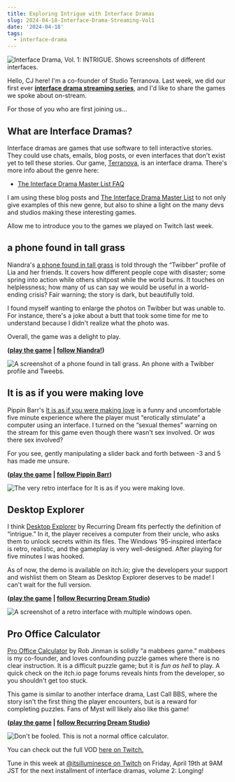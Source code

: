 ```yaml
---
title: Exploring Intrigue with Interface Dramas
slug: 2024-04-18-Interface-Drama-Streaming-Vol1
date: '2024-04-18'
tags:
  - interface-drama
---
```


![Interface Drama, Vol. 1: INTRIGUE. Shows screenshots of different interfaces.](https://illuminesce.net/blog/posts/images/interfacedrama-vol1-thumb.png)

Hello, CJ here! I'm a co-founder of Studio Terranova. Last week, we did our first ever **[interface drama streaming series](https://www.twitch.tv/collections/-GupAEhRxxex3w)**, and I'd like to share the games we spoke about on-stream.

For those of you who are first joining us…

## What are Interface Dramas?

Interface dramas are games that use software to tell interactive stories. They could use chats, emails, blog posts, or even interfaces that don't exist yet to tell these stories. Our game, [Terranova](https://playterranova.com/), is an interface drama. There's more info about the genre here:

-   [The Interface Drama Master List FAQ](https://illuminesce.net/blog/posts/2023-08-15-Interface-Drama-Master-List)

I am using these blog posts and [The Interface Drama Master List](https://illuminesce.net/interface-drama) to not only give examples of this new genre, but also to shine a light on the many devs and studios making these interesting games.

Allow me to introduce you to the games we played on Twitch last week.

## a phone found in tall grass

Niandra's [a phone found in tall grass](https://niandra.itch.io/tall-grass) is told through the “Twibber” profile of Lia and her friends. It covers how different people cope with disaster; some spring into action while others shitpost while the world burns. It touches on helplessness; how many of us can say we would be useful in a world-ending crisis? Fair warning; the story is dark, but beautifully told.

I found myself wanting to enlarge the photos on Twibber but was unable to. For instance, there's a joke about a butt that took some time for me to understand because I didn't realize what the photo was.

Overall, the game was a delight to play.

**([play the game](https://niandra.itch.io/tall-grass) | [follow Niandra!](https://twitter.com/Niandra_))**

![A screenshot of a phone found in tall grass. An phone with a Twibber profile and Tweebs.](https://illuminesce.net/blog/posts/images/id01-tallgrass.png)

## It is as if you were making love

Pippin Barr's [It is as if you were making love](https://pippinbarr.com/itisasifyouweremakinglove/) is a funny and uncomfortable five minute experience where the player must “erotically stimulate” a computer using an interface. I turned on the “sexual themes” warning on the stream for this game even though there wasn't sex involved. Or _was_ there sex involved?

For you see, gently manipulating a slider back and forth between -3 and 5 has made me unsure.

**([play the game](https://pippinbarr.com/itisasifyouweremakinglove/) | [follow Pippin Barr](https://twitter.com/pippinbarr))**

![The very retro interface for It is as if you were making love.](https://illuminesce.net/blog/posts/images/id01-itisasif.png)

## Desktop Explorer

I think [Desktop Explorer](https://recurringdream.itch.io/desktop-explorer) by Recurring Dream fits perfectly the definition of “intrigue.” In it, the player receives a computer from their uncle, who asks them to unlock secrets within its files. The Windows '95-inspired interface is retro, realistic, and the gameplay is very well-designed. After playing for five minutes I was hooked.

As of now, the demo is available on itch.io; give the developers your support and wishlist them on Steam as Desktop Explorer deserves to be made! I can't wait for the full version.

**([play the game](https://recurringdream.itch.io/desktop-explorer) | [follow Recurring Dream Studio](https://twitter.com/recdreamstudio))**

![A screenshot of a retro interface with multiple windows open.](https://illuminesce.net/blog/posts/images/id01-desktopexplorer.png)

## Pro Office Calculator

[Pro Office Calculator](https://rob-jinman.itch.io/pro-office-calculator) by Rob Jinman is solidly “a mabbees game.” mabbees is my co-founder, and loves confounding puzzle games where there is no clear instruction. It is a difficult puzzle game; but it is _fun as hell_ to play. A quick check on the itch.io page forums reveals hints from the developer, so you shouldn't get too stuck.

This game is similar to another interface drama, Last Call BBS, where the story isn't the first thing the player encounters, but is a reward for completing puzzles. Fans of Myst will likely also like this game!

**([play the game](https://rob-jinman.itch.io/pro-office-calculator) | [follow Recurring Dream Studio](https://twitter.com/deadbeefio))**

![Don't be fooled. This is not a normal office calculator.](https://illuminesce.net/blog/posts/images/id01-prooffice.png)

You can check out the full VOD [here on Twitch.](https://www.twitch.tv/videos/2122539865)

Tune in this week at [@itsilluminesce on Twitch](https://www.twitch.tv/itsilluminesce) on Friday, April 19th at 9AM JST for the next installment of interface dramas, volume 2: Longing!
